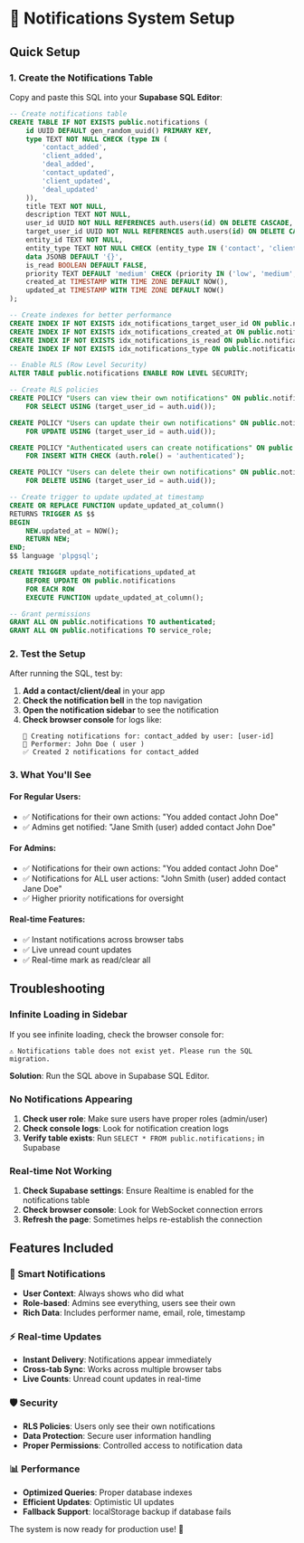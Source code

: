 # 🔔 Notifications System Setup

## Quick Setup

### 1. Create the Notifications Table

Copy and paste this SQL into your **Supabase SQL Editor**:

```sql
-- Create notifications table
CREATE TABLE IF NOT EXISTS public.notifications (
    id UUID DEFAULT gen_random_uuid() PRIMARY KEY,
    type TEXT NOT NULL CHECK (type IN (
        'contact_added', 
        'client_added', 
        'deal_added', 
        'contact_updated', 
        'client_updated', 
        'deal_updated'
    )),
    title TEXT NOT NULL,
    description TEXT NOT NULL,
    user_id UUID NOT NULL REFERENCES auth.users(id) ON DELETE CASCADE,
    target_user_id UUID NOT NULL REFERENCES auth.users(id) ON DELETE CASCADE,
    entity_id TEXT NOT NULL,
    entity_type TEXT NOT NULL CHECK (entity_type IN ('contact', 'client', 'deal')),
    data JSONB DEFAULT '{}',
    is_read BOOLEAN DEFAULT FALSE,
    priority TEXT DEFAULT 'medium' CHECK (priority IN ('low', 'medium', 'high')),
    created_at TIMESTAMP WITH TIME ZONE DEFAULT NOW(),
    updated_at TIMESTAMP WITH TIME ZONE DEFAULT NOW()
);

-- Create indexes for better performance
CREATE INDEX IF NOT EXISTS idx_notifications_target_user_id ON public.notifications(target_user_id);
CREATE INDEX IF NOT EXISTS idx_notifications_created_at ON public.notifications(created_at DESC);
CREATE INDEX IF NOT EXISTS idx_notifications_is_read ON public.notifications(is_read);
CREATE INDEX IF NOT EXISTS idx_notifications_type ON public.notifications(type);

-- Enable RLS (Row Level Security)
ALTER TABLE public.notifications ENABLE ROW LEVEL SECURITY;

-- Create RLS policies
CREATE POLICY "Users can view their own notifications" ON public.notifications
    FOR SELECT USING (target_user_id = auth.uid());

CREATE POLICY "Users can update their own notifications" ON public.notifications
    FOR UPDATE USING (target_user_id = auth.uid());

CREATE POLICY "Authenticated users can create notifications" ON public.notifications
    FOR INSERT WITH CHECK (auth.role() = 'authenticated');

CREATE POLICY "Users can delete their own notifications" ON public.notifications
    FOR DELETE USING (target_user_id = auth.uid());

-- Create trigger to update updated_at timestamp
CREATE OR REPLACE FUNCTION update_updated_at_column()
RETURNS TRIGGER AS $$
BEGIN
    NEW.updated_at = NOW();
    RETURN NEW;
END;
$$ language 'plpgsql';

CREATE TRIGGER update_notifications_updated_at 
    BEFORE UPDATE ON public.notifications
    FOR EACH ROW 
    EXECUTE FUNCTION update_updated_at_column();

-- Grant permissions
GRANT ALL ON public.notifications TO authenticated;
GRANT ALL ON public.notifications TO service_role;
```

### 2. Test the Setup

After running the SQL, test by:

1. **Add a contact/client/deal** in your app
2. **Check the notification bell** in the top navigation
3. **Open the notification sidebar** to see the notification
4. **Check browser console** for logs like:
   ```
   🔔 Creating notifications for: contact_added by user: [user-id]
   👤 Performer: John Doe ( user )
   ✅ Created 2 notifications for contact_added
   ```

### 3. What You'll See

#### For Regular Users:
- ✅ Notifications for their own actions: "You added contact John Doe"
- ✅ Admins get notified: "Jane Smith (user) added contact John Doe"

#### For Admins:
- ✅ Notifications for their own actions: "You added contact John Doe"
- ✅ Notifications for ALL user actions: "John Smith (user) added contact Jane Doe"
- ✅ Higher priority notifications for oversight

#### Real-time Features:
- ✅ Instant notifications across browser tabs
- ✅ Live unread count updates
- ✅ Real-time mark as read/clear all

## Troubleshooting

### Infinite Loading in Sidebar

If you see infinite loading, check the browser console for:

```
⚠️ Notifications table does not exist yet. Please run the SQL migration.
```

**Solution**: Run the SQL above in Supabase SQL Editor.

### No Notifications Appearing

1. **Check user role**: Make sure users have proper roles (admin/user)
2. **Check console logs**: Look for notification creation logs
3. **Verify table exists**: Run `SELECT * FROM public.notifications;` in Supabase

### Real-time Not Working

1. **Check Supabase settings**: Ensure Realtime is enabled for the notifications table
2. **Check browser console**: Look for WebSocket connection errors
3. **Refresh the page**: Sometimes helps re-establish the connection

## Features Included

### 🎯 Smart Notifications
- **User Context**: Always shows who did what
- **Role-based**: Admins see everything, users see their own
- **Rich Data**: Includes performer name, email, role, timestamp

### ⚡ Real-time Updates
- **Instant Delivery**: Notifications appear immediately
- **Cross-tab Sync**: Works across multiple browser tabs
- **Live Counts**: Unread count updates in real-time

### 🛡️ Security
- **RLS Policies**: Users only see their own notifications
- **Data Protection**: Secure user information handling
- **Proper Permissions**: Controlled access to notification data

### 📊 Performance
- **Optimized Queries**: Proper database indexes
- **Efficient Updates**: Optimistic UI updates
- **Fallback Support**: localStorage backup if database fails

The system is now ready for production use! 🚀 